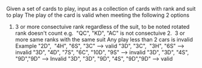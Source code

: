 Given a set of cards to play, input as a collection of cards with rank and suit to play
The play of the card is valid when meeting the following 2 options
1. 3 or more consectuive rank regardless of the suit, to be noted rotated rank doesn't count e.g.  "QC", "KD", "AC" is not consectuive
   2.  3 or more same ranks with the same suit
   Any play less than 2 cars is invalid
   Example
   "2D",  "4H", "6S", "3C" --> valid
   "3D", "3C",  "3H", "6S" --> invalid
   "3D"‍‍‌‌‍‍‌‌‌‌‍‌‍‍‌‌‌‌, "4D", "7S", "6C", "10D", "9S" --> invalid
   "3D", "3D", "4S", "9D","9D" --> Invalid
   "3D", "3D", "9D", "4S", "9D","9D" --> valid